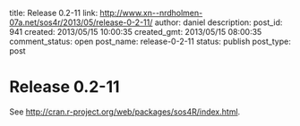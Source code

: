 title: Release 0.2-11
link: http://www.xn--nrdholmen-07a.net/sos4r/2013/05/release-0-2-11/
author: daniel
description: 
post_id: 941
created: 2013/05/15 10:00:35
created_gmt: 2013/05/15 08:00:35
comment_status: open
post_name: release-0-2-11
status: publish
post_type: post

# Release 0.2-11

See <http://cran.r-project.org/web/packages/sos4R/index.html>.